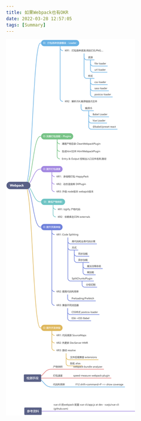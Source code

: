```yaml
---
title: 如果Webpack也有OKR
date: 2022-03-28 12:57:05
tags: [Summary]
---
```



![webpack-okr](../public/Webpack.jpg)
